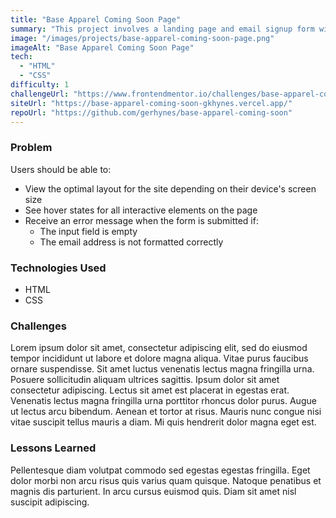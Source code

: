 ```yaml
---
title: "Base Apparel Coming Soon Page"
summary: "This project involves a landing page and email signup form with client-side validation using JavaScript."
image: "/images/projects/base-apparel-coming-soon-page.png"
imageAlt: "Base Apparel Coming Soon Page"
tech:
  - "HTML"
  - "CSS"
difficulty: 1
challengeUrl: "https://www.frontendmentor.io/challenges/base-apparel-coming-soon-page-5d46b47f8db8a7063f9331a0"
siteUrl: "https://base-apparel-coming-soon-gkhynes.vercel.app/"
repoUrl: "https://github.com/gerhynes/base-apparel-coming-soon"
---
```


### Problem

Users should be able to:

- View the optimal layout for the site depending on their device's screen size
- See hover states for all interactive elements on the page
- Receive an error message when the form is submitted if:
  - The input field is empty
  - The email address is not formatted correctly

### Technologies Used

- HTML
- CSS

### Challenges

Lorem ipsum dolor sit amet, consectetur adipiscing elit, sed do eiusmod tempor incididunt ut labore et dolore magna aliqua. Vitae purus faucibus ornare suspendisse. Sit amet luctus venenatis lectus magna fringilla urna. Posuere sollicitudin aliquam ultrices sagittis. Ipsum dolor sit amet consectetur adipiscing. Lectus sit amet est placerat in egestas erat. Venenatis lectus magna fringilla urna porttitor rhoncus dolor purus. Augue ut lectus arcu bibendum. Aenean et tortor at risus. Mauris nunc congue nisi vitae suscipit tellus mauris a diam. Mi quis hendrerit dolor magna eget est.

### Lessons Learned

Pellentesque diam volutpat commodo sed egestas egestas fringilla. Eget dolor morbi non arcu risus quis varius quam quisque. Natoque penatibus et magnis dis parturient. In arcu cursus euismod quis. Diam sit amet nisl suscipit adipiscing.
